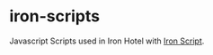 # iron-scripts
Javascript Scripts used in Iron Hotel with [Iron Script](https://github.com/ArthurLins/irinc-script).
